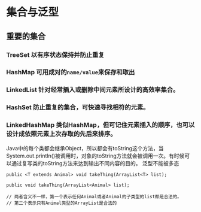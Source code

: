 # 集合与泛型

## 重要的集合
### TreeSet 以有序状态保持并防止重复

### HashMap 可用成对的`name/value`来保存和取出

### LinkedList 针对经常插入或删除中间元素所设计的高效率集合。

### HashSet 防止重复的集合，可快速寻找相符的元素。

### LinkedHashMap 类似HashMap，但可记住元素插入的顺序，也可以设计成依照元素上次存取的先后来排序。

Java中的每个类都会继承Object，所以都会有toString这个方法，当System.out.println()被调用时，对象的toString方法就会被调用一次。有时候可以通过复写类的toString方法来达到输出不同内容的目的。
泛型不能被多态

```
public <T extends Animal> void takeThing(ArrayList<T> list);

public void takeThing(ArrayList<Animal> list);

// 两者含义不一样，第一个表示任何Animal或者Animal的子类型的list都是合法的。
// 第二个表示只有Animal类型的ArrayList是合法的

```
